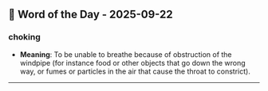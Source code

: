 ## 📅 Word of the Day - 2025-09-22

### **choking**
- **Meaning**: To be unable to breathe because of obstruction of the windpipe (for instance food or other objects that go down the wrong way, or fumes or particles in the air that cause the throat to constrict).

---
